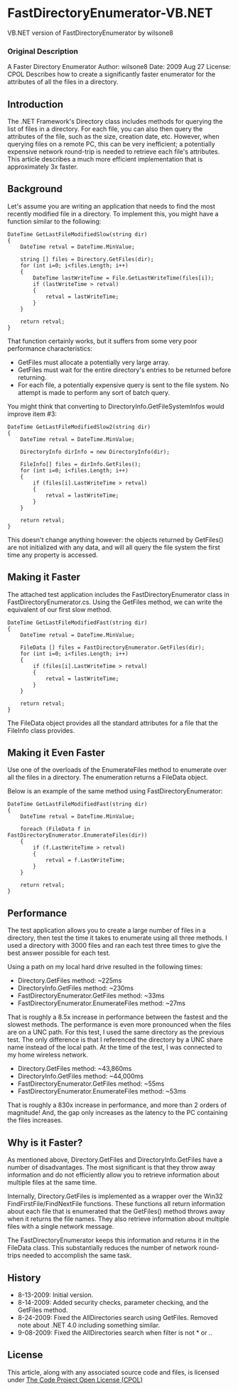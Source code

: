 # FastDirectoryEnumerator-VB.NET
 VB.NET version of FastDirectoryEnumerator by wilsone8

### Original Description

A Faster Directory Enumerator
Author:  wilsone8
Date:    2009 Aug 27
License: CPOL
Describes how to create a significantly faster enumerator for the attributes of all the files in a directory.

## Introduction

The .NET Framework's Directory class includes methods for querying the list of files in a directory. For each file, you can also then query the attributes of the file, such as the size, creation date, etc. However, when querying files on a remote PC, this can be very inefficient; a potentially expensive network round-trip is needed to retrieve each file's attributes. This article describes a much more efficient implementation that is approximately 3x faster.

## Background

Let's assume you are writing an application that needs to find the most recently modified file in a directory. To implement this, you might have a function similar to the following:

    DateTime GetLastFileModifiedSlow(string dir)
    {
        DateTime retval = DateTime.MinValue;
        
        string [] files = Directory.GetFiles(dir);
        for (int i=0; i<files.Length; i++)
        {
            DateTime lastWriteTime = File.GetLastWriteTime(files[i]);
            if (lastWriteTime > retval)
            {
                retval = lastWriteTime;
            }
        }
        
        return retval;
    }

That function certainly works, but it suffers from some very poor performance characteristics:

  -  GetFiles must allocate a potentially very large array.
  -  GetFiles must wait for the entire directory's entries to be returned before returning.
  -  For each file, a potentially expensive query is sent to the file system. No attempt is made to perform any sort of batch query.

You might think that converting to DirectoryInfo.GetFileSystemInfos would improve item #3:

    DateTime GetLastFileModifiedSlow2(string dir)
    {
        DateTime retval = DateTime.MinValue;
        
        DirectoryInfo dirInfo = new DirectoryInfo(dir);

        FileInfo[] files = dirInfo.GetFiles();
        for (int i=0; i<files.Length; i++)
        {
            if (files[i].LastWriteTime > retval)
            {
                retval = lastWriteTime;
            }
        }
        
        return retval;
    }

This doesn't change anything however: the objects returned by GetFiles() are not initialized with any data, and will all query the file system the first time any property is accessed.

## Making it Faster

The attached test application includes the FastDirectoryEnumerator class in FastDirectoryEnumerator.cs. Using the GetFiles method, we can write the equivalent of our first slow method.

    DateTime GetLastFileModifiedFast(string dir)
    {
        DateTime retval = DateTime.MinValue;
        
        FileData [] files = FastDirectoryEnumerator.GetFiles(dir);
        for (int i=0; i<files.Length; i++)
        {
            if (files[i].LastWriteTime > retval)
            {
                retval = lastWriteTime;
            }
        }
        
        return retval;
    }

The FileData object provides all the standard attributes for a file that the FileInfo class provides.

## Making it Even Faster

Use one of the overloads of the EnumerateFiles method to enumerate over all the files in a directory. The enumeration returns a FileData object.

Below is an example of the same method using FastDirectoryEnumerator:

    DateTime GetLastFileModifiedFast(string dir)
    {
        DateTime retval = DateTime.MinValue;

        foreach (FileData f in FastDirectoryEnumerator.EnumerateFiles(dir))
        {
            if (f.LastWriteTime > retval)
            {
                retval = f.LastWriteTime;
            }
        }

        return retval;
    }

## Performance

The test application allows you to create a large number of files in a directory, then test the time it takes to enumerate using all three methods. I used a directory with 3000 files and ran each test three times to give the best answer possible for each test.

Using a path on my local hard drive resulted in the following times:

  -  Directory.GetFiles method: ~225ms
  -  DirectoryInfo.GetFiles method: ~230ms
  -  FastDirectoryEnumerator.GetFiles method: ~33ms
  -  FastDirectoryEnumerator.EnumerateFiles method: ~27ms

That is roughly a 8.5x increase in performance between the fastest and the slowest methods. The performance is even more pronounced when the files are on a UNC path. For this test, I used the same directory as the previous test. The only difference is that I referenced the directory by a UNC share name instead of the local path. At the time of the test, I was connected to my home wireless network.

  -  Directory.GetFiles method: ~43,860ms
  -  DirectoryInfo.GetFiles method: ~44,000ms
  -  FastDirectoryEnumerator.GetFiles method: ~55ms
  -  FastDirectoryEnumerator.EnumerateFiles method: ~53ms

That is roughly a 830x increase in performance, and more than 2 orders of magnitude! And, the gap only increases as the latency to the PC containing the files increases.

## Why is it Faster?

As mentioned above, Directory.GetFiles and DirectoryInfo.GetFiles have a number of disadvantages. The most significant is that they throw away information and do not efficiently allow you to retrieve information about multiple files at the same time.

Internally, Directory.GetFiles is implemented as a wrapper over the Win32 FindFirstFile/FindNextFile functions. These functions all return information about each file that is enumerated that the GetFiles() method throws away when it returns the file names. They also retrieve information about multiple files with a single network message.

The FastDirectoryEnumerator keeps this information and returns it in the FileData class. This substantially reduces the number of network round-trips needed to accomplish the same task.

## History

  -  8-13-2009: Initial version.
  -  8-14-2009: Added security checks, parameter checking, and the GetFiles method.
  -  8-24-2009: Fixed the AllDirectories search using GetFiles. Removed note about .NET 4.0 including something similar.
  -  9-08-2009: Fixed the AllDirectories search when filter is not * or *.*.

## License

This article, along with any associated source code and files, is licensed under [The Code Project Open License (CPOL)](http://www.codeproject.com/info/cpol10.aspx)
